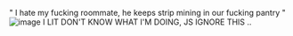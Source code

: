"  I hate my fucking roommate, he keeps strip mining in our fucking pantry  "
![image](https://github.com/user-attachments/assets/6e245252-3a4d-4795-b799-3e0b591634c4)
I LIT DON'T KNOW WHAT I'M DOING, JS IGNORE THIS ..
